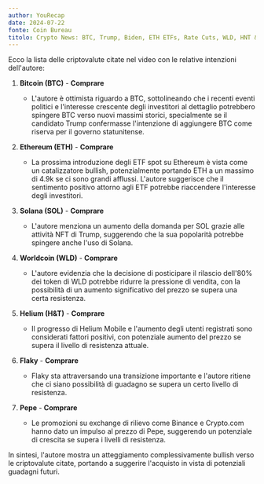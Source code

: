```yaml
---
author: YouRecap
date: 2024-07-22
fonte: Coin Bureau
titolo: Crypto News: BTC, Trump, Biden, ETH ETFs, Rate Cuts, WLD, HNT & MORE!
---
```


Ecco la lista delle criptovalute citate nel video con le relative intenzioni dell'autore:

1. **Bitcoin (BTC)** - **Comprare**
   - L'autore è ottimista riguardo a BTC, sottolineando che i recenti eventi politici e l'interesse crescente degli investitori al dettaglio potrebbero spingere BTC verso nuovi massimi storici, specialmente se il candidato Trump confermasse l'intenzione di aggiungere BTC come riserva per il governo statunitense.

2. **Ethereum (ETH)** - **Comprare**
   - La prossima introduzione degli ETF spot su Ethereum è vista come un catalizzatore bullish, potenzialmente portando ETH a un massimo di 4.9k se ci sono grandi afflussi. L'autore suggerisce che il sentimento positivo attorno agli ETF potrebbe riaccendere l'interesse degli investitori.

3. **Solana (SOL)** - **Comprare**
   - L'autore menziona un aumento della domanda per SOL grazie alle attività NFT di Trump, suggerendo che la sua popolarità potrebbe spingere anche l'uso di Solana.

4. **Worldcoin (WLD)** - **Comprare**
   - L'autore evidenzia che la decisione di posticipare il rilascio dell'80% dei token di WLD potrebbe ridurre la pressione di vendita, con la possibilità di un aumento significativo del prezzo se supera una certa resistenza.

5. **Helium (H&T)** - **Comprare**
   - Il progresso di Helium Mobile e l'aumento degli utenti registrati sono considerati fattori positivi, con potenziale aumento del prezzo se supera il livello di resistenza attuale.

6. **Flaky** - **Comprare**
   - Flaky sta attraversando una transizione importante e l'autore ritiene che ci siano possibilità di guadagno se supera un certo livello di resistenza.

7. **Pepe** - **Comprare**
   - Le promozioni su exchange di rilievo come Binance e Crypto.com hanno dato un impulso al prezzo di Pepe, suggerendo un potenziale di crescita se supera i livelli di resistenza.

In sintesi, l'autore mostra un atteggiamento complessivamente bullish verso le criptovalute citate, portando a suggerire l'acquisto in vista di potenziali guadagni futuri.
